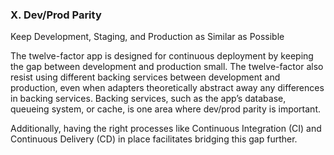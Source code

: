 ### X.	Dev/Prod Parity

Keep Development, Staging, and Production as Similar as Possible

The twelve-factor app is designed for continuous deployment by keeping the gap between development and production small. The twelve-factor also resist using different backing services between development and production, even when adapters theoretically abstract away any differences in backing services. Backing services, such as the app’s database, queueing system, or cache, is one area where dev/prod parity is important. 

Additionally, having the right processes like Continuous Integration (CI) and Continuous Delivery (CD) in place facilitates bridging this gap further.

